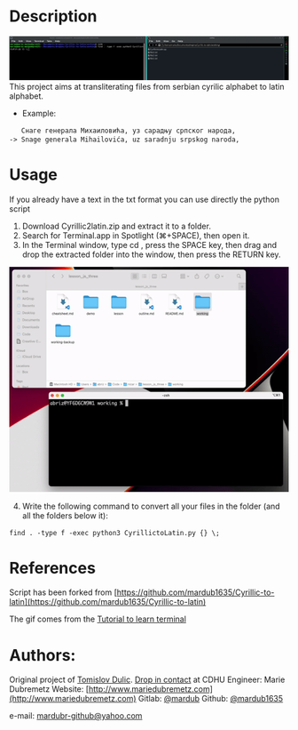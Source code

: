 # Description
![A GIF showing the the inputs and output of the script](./illustration.gif "Illustration")
This project aims at transliterating files from serbian cyrilic alphabet to latin alphabet.
- Example:
```
   Снаге генерала Михаиловића, уз сарадњу српског народа,
﻿-> Snage generala Mihailovića, uz saradnju srpskog naroda,
```

# Usage
If you already have a text in the txt format you can use directly the python script


1. Download Cyrillic2latin.zip and extract it to a folder.
2. Search for Terminal.app in Spotlight (⌘+SPACE), then open it.
3. In the Terminal window, type cd , press the SPACE key, then drag and drop the extracted folder into the window, then press the RETURN key.

![A GIF showing the cheat described in the paragraph above](./cd-cheat.gif "CD Drag and Drop Cheat")

4. Write the following command to convert all your files in the folder (and all the folders below it):
```
find . -type f -exec python3 CyrillictoLatin.py {} \;
```


# References

Script has been forked from [https://github.com/mardub1635/Cyrillic-to-latin](https://github.com/mardub1635/Cyrillic-to-latin)

The gif comes from the [Tutorial to learn terminal](https://github.com/brizandrew/nicar-2022-javascript-103/blob/5492890c1d7e52ea8f5c5b31fe98107dbe15a51d/lesson/1%20–%C2%A0The%20Command%20Line.md)

# Authors:
Original project of [Tomislov Dulic](https://www.katalog.uu.se/profile/?id=N96-5917). [Drop in contact](https://www.abm.uu.se/cdhu-eng/contact-eng/) at CDHU
Engineer:
Marie Dubremetz
Website:
[http://www.mariedubremetz.com](http://www.mariedubremetz.com)
Gitlab:
[@mardub](https://gitlab.com/mardub)
Github:
[@mardub1635](https://github.com/mardub1635)

e-mail:
mardubr-github@yahoo.com


